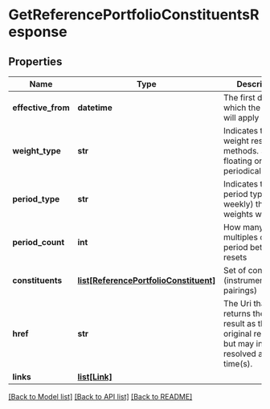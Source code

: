 # GetReferencePortfolioConstituentsResponse

## Properties
Name | Type | Description | Notes
------------ | ------------- | ------------- | -------------
**effective_from** | **datetime** | The first date from which the weights will apply | 
**weight_type** | **str** | Indicates the weight reset methods. Static, floating or periodical | 
**period_type** | **str** | Indicates the period type (daily, weekly) that weights will reset | [optional] 
**period_count** | **int** | How many multiples of the period between resets | [optional] 
**constituents** | [**list[ReferencePortfolioConstituent]**](ReferencePortfolioConstituent.md) | Set of constituents (instrument/weight pairings) | 
**href** | **str** | The Uri that returns the same result as the original request,  but may include resolved as at time(s). | [optional] 
**links** | [**list[Link]**](Link.md) |  | [optional] 

[[Back to Model list]](../README.md#documentation-for-models) [[Back to API list]](../README.md#documentation-for-api-endpoints) [[Back to README]](../README.md)


